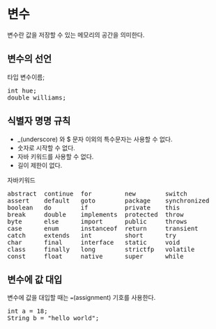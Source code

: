 변수
====
변수란 값을 저장할 수 있는 메모리의 공간을 의미한다.

## 변수의 선언
타입 변수이름;  
<pre>int hue;  
double williams; </pre>

## 식별자 명명 규칙
* _(underscore) 와 $ 문자 이외의 특수문자는 사용할 수 없다.
* 숫자로 시작할 수 없다.
* 자바 키워드를 사용할 수 없다.
* 길이 제한이 없다.

자바키워드
<pre>
abstract  continue  for         new        switch
assert    default   goto        package    synchronized
boolean   do        if          private    this
break     double    implements  protected  throw
byte      else      import      public     throws
case      enum      instanceof  return     transient
catch     extends   int         short      try
char      final     interface   static     void
class     finally   long        strictfp   volatile
const     float     native      super      while</pre>

## 변수에 값 대입
변수에 값을 대입할 때는  `=`(assignment) 기호를 사용한다.
<pre>
int a = 18;
String b = "hello world";
</pre>